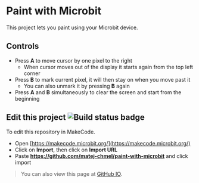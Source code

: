 # Paint with Microbit
This project lets you paint using your Microbit device.
## Controls
- Press **A** to move cursor by one pixel to the right
    - When cursor moves out of the display it starts again
from the top left corner
- Press **B** to mark current pixel, it will then stay on when you move past it
    - You can also unmark it by pressing **B** again
- Press **A** and **B** simultaneously to clear the screen
and start from the beginning
## Edit this project ![Build status badge](https://github.com/matej-chmel/paint-with-microbit/workflows/MakeCode/badge.svg)

To edit this repository in MakeCode.

* Open [https://makecode.microbit.org/](https://makecode.microbit.org/)
* Click on **Import**, then click on **Import URL**
* Paste **https://github.com/matej-chmel/paint-with-microbit** and click import

> You can also view this page at
[GitHub IO](https://matej-chmel.github.io/paint-with-microbit/).
